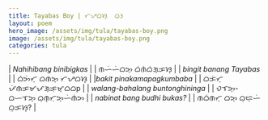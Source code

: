 ```yaml
---
title: Tayabas Boy | ᜆᜌᜊᜐ᜔  ᜊᜓᜂ
layout: poem
hero_image: /assets/img/tula/tayabas-boy.png
image: /assets/img/tula/tayabas-boy.png
categories: tula
---
```


| *Nahihibang binibigkas* | | ᜈᜑᜒᜑᜒᜊᜅ᜔  ᜊᜒᜈᜒᜊᜒᜄ᜔ᜃᜐ᜔ |
| *bingit banang Tayabas* | | ᜊᜒᜅᜒᜆ᜔  ᜊᜈᜅ᜔  ᜆᜌᜊᜐ᜔ |
|*bakit pinakamapagkumbaba* | | ᜊᜃᜒᜆ᜔  ᜉᜒᜈᜃᜋᜉᜄ᜔ᜃᜓᜋ᜔ᜊᜊp |
| *walang-bahalang buntonghininga* | | ᜏᜎᜅ᜔-ᜊᜑᜎᜅ᜔  ᜊᜓᜈ᜔ᜆᜓᜅ᜔ᜑᜒᜈᜒᜅ |
| *nabinat bang budhi bukas?* | | ᜈᜊᜒᜈᜆ᜔  ᜊᜅ᜔  ᜊᜓᜇ᜔ᜑᜒ  ᜊᜓᜃᜐ᜔? |

